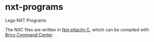 nxt-programs
============

Lego NXT Programs

The NXC files are written in [Not eXactly C](http://en.wikipedia.org/wiki/Not_eXactly_C), which can be compiled with [Bricx Command Center](http://bricxcc.sourceforge.net/).